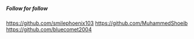 ##### Follow for follow

https://github.com/smilephoenix103
https://github.com/MuhammedShoeib
https://github.com/bluecomet2004

